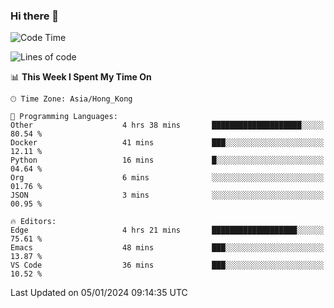 ### Hi there 👋

<!--
**nicehiro/nicehiro** is a ✨ _special_ ✨ repository because its `README.md` (this file) appears on your GitHub profile.

Here are some ideas to get you started:

- 🔭 I’m currently working on ...
- 🌱 I’m currently learning ...
- 👯 I’m looking to collaborate on ...
- 🤔 I’m looking for help with ...
- 💬 Ask me about ...
- 📫 How to reach me: ...
- 😄 Pronouns: ...
- ⚡ Fun fact: ...
-->

<!--START_SECTION:waka-->
![Code Time](http://img.shields.io/badge/Code%20Time-189%20hrs%202%20mins-blue)

![Lines of code](https://img.shields.io/badge/From%20Hello%20World%20I%27ve%20Written-2.6%20million%20lines%20of%20code-blue)

📊 **This Week I Spent My Time On** 

```text
🕑︎ Time Zone: Asia/Hong_Kong

💬 Programming Languages: 
Other                    4 hrs 38 mins       ████████████████████░░░░░   80.54 % 
Docker                   41 mins             ███░░░░░░░░░░░░░░░░░░░░░░   12.11 % 
Python                   16 mins             █░░░░░░░░░░░░░░░░░░░░░░░░   04.64 % 
Org                      6 mins              ░░░░░░░░░░░░░░░░░░░░░░░░░   01.76 % 
JSON                     3 mins              ░░░░░░░░░░░░░░░░░░░░░░░░░   00.95 % 

🔥 Editors: 
Edge                     4 hrs 21 mins       ███████████████████░░░░░░   75.61 % 
Emacs                    48 mins             ███░░░░░░░░░░░░░░░░░░░░░░   13.87 % 
VS Code                  36 mins             ███░░░░░░░░░░░░░░░░░░░░░░   10.52 % 
```


 Last Updated on 05/01/2024 09:14:35 UTC
<!--END_SECTION:waka-->
